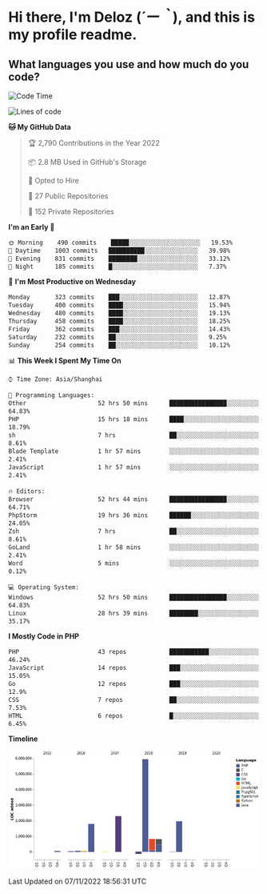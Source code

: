 # **Hi there, I'm Deloz (*´ー｀*), and this is my profile readme.**
<!--  [![Profile views](https://gpvc.arturio.dev/dank-del)](https://github.com/dank-del) -->
## **What languages you use and how much do you code?**

<!--START_SECTION:waka-->
![Code Time](http://img.shields.io/badge/Code%20Time-265%20hrs%204%20mins-blue)

![Lines of code](https://img.shields.io/badge/From%20Hello%20World%20I%27ve%20Written-14%20Million%20lines%20of%20code-blue)

**🐱 My GitHub Data** 

> 🏆 2,790 Contributions in the Year 2022
 > 
> 📦 2.8 MB Used in GitHub's Storage 
 > 
> 💼 Opted to Hire
 > 
> 📜 27 Public Repositories 
 > 
> 🔑 152 Private Repositories  
 > 
**I'm an Early 🐤** 

```text
🌞 Morning    490 commits    █████░░░░░░░░░░░░░░░░░░░░   19.53% 
🌆 Daytime    1003 commits   ██████████░░░░░░░░░░░░░░░   39.98% 
🌃 Evening    831 commits    ████████░░░░░░░░░░░░░░░░░   33.12% 
🌙 Night      185 commits    █░░░░░░░░░░░░░░░░░░░░░░░░   7.37%

```
📅 **I'm Most Productive on Wednesday** 

```text
Monday       323 commits    ███░░░░░░░░░░░░░░░░░░░░░░   12.87% 
Tuesday      400 commits    ████░░░░░░░░░░░░░░░░░░░░░   15.94% 
Wednesday    480 commits    ████░░░░░░░░░░░░░░░░░░░░░   19.13% 
Thursday     458 commits    ████░░░░░░░░░░░░░░░░░░░░░   18.25% 
Friday       362 commits    ███░░░░░░░░░░░░░░░░░░░░░░   14.43% 
Saturday     232 commits    ██░░░░░░░░░░░░░░░░░░░░░░░   9.25% 
Sunday       254 commits    ██░░░░░░░░░░░░░░░░░░░░░░░   10.12%

```


📊 **This Week I Spent My Time On** 

```text
⌚︎ Time Zone: Asia/Shanghai

💬 Programming Languages: 
Other                    52 hrs 50 mins      ████████████████░░░░░░░░░   64.83% 
PHP                      15 hrs 18 mins      ████░░░░░░░░░░░░░░░░░░░░░   18.79% 
sh                       7 hrs               ██░░░░░░░░░░░░░░░░░░░░░░░   8.61% 
Blade Template           1 hr 57 mins        ░░░░░░░░░░░░░░░░░░░░░░░░░   2.41% 
JavaScript               1 hr 57 mins        ░░░░░░░░░░░░░░░░░░░░░░░░░   2.41%

🔥 Editors: 
Browser                  52 hrs 44 mins      ████████████████░░░░░░░░░   64.71% 
PhpStorm                 19 hrs 36 mins      ██████░░░░░░░░░░░░░░░░░░░   24.05% 
Zsh                      7 hrs               ██░░░░░░░░░░░░░░░░░░░░░░░   8.61% 
GoLand                   1 hr 58 mins        ░░░░░░░░░░░░░░░░░░░░░░░░░   2.41% 
Word                     5 mins              ░░░░░░░░░░░░░░░░░░░░░░░░░   0.12%

💻 Operating System: 
Windows                  52 hrs 50 mins      ████████████████░░░░░░░░░   64.83% 
Linux                    28 hrs 39 mins      ████████░░░░░░░░░░░░░░░░░   35.17%

```

**I Mostly Code in PHP** 

```text
PHP                      43 repos            ███████████░░░░░░░░░░░░░░   46.24% 
JavaScript               14 repos            ███░░░░░░░░░░░░░░░░░░░░░░   15.05% 
Go                       12 repos            ███░░░░░░░░░░░░░░░░░░░░░░   12.9% 
CSS                      7 repos             ██░░░░░░░░░░░░░░░░░░░░░░░   7.53% 
HTML                     6 repos             █░░░░░░░░░░░░░░░░░░░░░░░░   6.45%

```


**Timeline**

![Chart not found](https://raw.githubusercontent.com/deloz/deloz/main/charts/bar_graph.png) 


 Last Updated on 07/11/2022 18:56:31 UTC
<!--END_SECTION:waka-->
